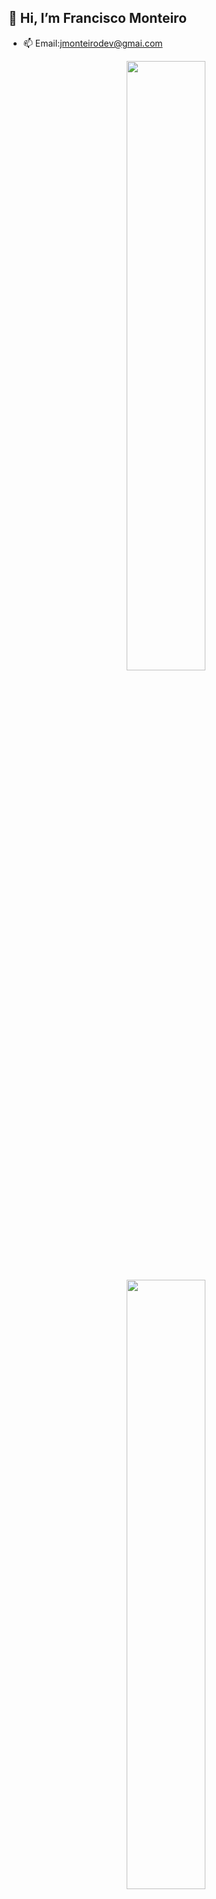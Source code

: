   ## 👋 Hi, I’m Francisco Monteiro
- 📫 Email:jmonteirodev@gmai.com

<div align="center">
  <a href="https://github.com/jmonteirodev">
  <img  width="50%" src="https://github-readme-stats.vercel.app/api?username=jonathanmonteirodev&show_icons=true&theme=dracula&include_all_commits=true&count_private=true"/>
  <img width="50%" src="https://github-readme-stats.vercel.app/api/top-langs/?username=jonathanmonteirodev&layout=compact&langs_count=7&theme=dracula"/>
</div>

##

<div> 
  <a href = "mailto:jmonteirodev@gmail.com"><img src="https://img.shields.io/badge/-Gmail-%23333?style=for-the-badge&logo=gmail&logoColor=white" target="_blank"></a>  
</div>
